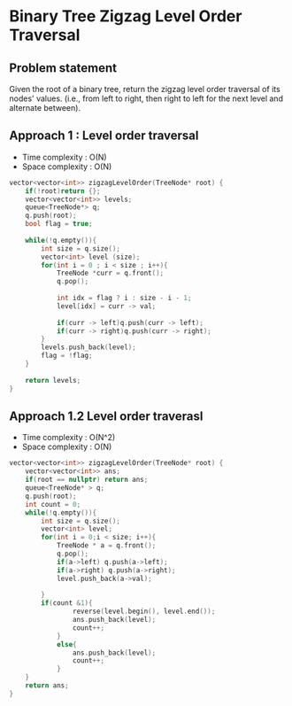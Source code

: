 # Binary Tree Zigzag Level Order Traversal

## Problem statement

Given the root of a binary tree, return the zigzag level order traversal of its nodes' values. (i.e., from left to right, then right to left for the next level and alternate between).

## Approach 1 : Level order traversal

- Time complexity : O(N)
- Space complexity : O(N)

```cpp
vector<vector<int>> zigzagLevelOrder(TreeNode* root) {
    if(!root)return {};
    vector<vector<int>> levels;
    queue<TreeNode*> q;
    q.push(root);
    bool flag = true;
    
    while(!q.empty()){
        int size = q.size();
        vector<int> level (size);
        for(int i = 0 ; i < size ; i++){
            TreeNode *curr = q.front();
            q.pop();
            
            int idx = flag ? i : size - i - 1;
            level[idx] = curr -> val;
            
            if(curr -> left)q.push(curr -> left);
            if(curr -> right)q.push(curr -> right);
        }
        levels.push_back(level);
        flag = !flag;
    }       
    
    return levels;
}
```

## Approach 1.2 Level order traverasl 

- Time complexity : O(N^2)
- Space complexity : O(N)

```cpp
vector<vector<int>> zigzagLevelOrder(TreeNode* root) {
    vector<vector<int>> ans;
    if(root == nullptr) return ans;
    queue<TreeNode* > q;
    q.push(root);
    int count = 0;
    while(!q.empty()){
        int size = q.size();
        vector<int> level;
        for(int i = 0;i < size; i++){
            TreeNode * a = q.front();
            q.pop();
            if(a->left) q.push(a->left);
            if(a->right) q.push(a->right);
            level.push_back(a->val);
            
        }
        if(count &1){
                reverse(level.begin(), level.end());
                ans.push_back(level);
                count++;
            }
            else{
                ans.push_back(level);
                count++;
            }
    }
    return ans;
}
```